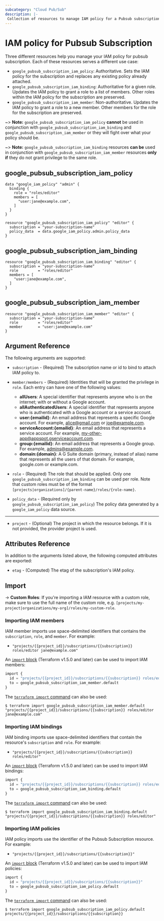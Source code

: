 ```yaml
---
subcategory: "Cloud Pub/Sub"
description: |-
 Collection of resources to manage IAM policy for a Pubsub subscription.
---
```


# IAM policy for Pubsub Subscription

Three different resources help you manage your IAM policy for pubsub subscription. Each of these resources serves a different use case:

* `google_pubsub_subscription_iam_policy`: Authoritative. Sets the IAM policy for the subscription and replaces any existing policy already attached.
* `google_pubsub_subscription_iam_binding`: Authoritative for a given role. Updates the IAM policy to grant a role to a list of members. Other roles within the IAM policy for the subscription are preserved.
* `google_pubsub_subscription_iam_member`: Non-authoritative. Updates the IAM policy to grant a role to a new member. Other members for the role for the subscription are preserved.

~> **Note:** `google_pubsub_subscription_iam_policy` **cannot** be used in conjunction with `google_pubsub_subscription_iam_binding` and `google_pubsub_subscription_iam_member` or they will fight over what your policy should be.

~> **Note:** `google_pubsub_subscription_iam_binding` resources **can be** used in conjunction with `google_pubsub_subscription_iam_member` resources **only if** they do not grant privilege to the same role.

## google\_pubsub\_subscription\_iam\_policy

```hcl
data "google_iam_policy" "admin" {
  binding {
    role = "roles/editor"
    members = [
      "user:jane@example.com",
    ]
  }
}

resource "google_pubsub_subscription_iam_policy" "editor" {
  subscription = "your-subscription-name"
  policy_data  = data.google_iam_policy.admin.policy_data
}
```

## google\_pubsub\_subscription\_iam\_binding

```hcl
resource "google_pubsub_subscription_iam_binding" "editor" {
  subscription = "your-subscription-name"
  role         = "roles/editor"
  members = [
    "user:jane@example.com",
  ]
}
```

## google\_pubsub\_subscription\_iam\_member

```hcl
resource "google_pubsub_subscription_iam_member" "editor" {
  subscription = "your-subscription-name"
  role         = "roles/editor"
  member       = "user:jane@example.com"
}
```

## Argument Reference

The following arguments are supported:

* `subscription` - (Required) The subscription name or id to bind to attach IAM policy to.

* `member/members` - (Required) Identities that will be granted the privilege in `role`.
  Each entry can have one of the following values:
  * **allUsers**: A special identifier that represents anyone who is on the internet; with or without a Google account.
  * **allAuthenticatedUsers**: A special identifier that represents anyone who is authenticated with a Google account or a service account.
  * **user:{emailid}**: An email address that represents a specific Google account. For example, alice@gmail.com or joe@example.com.
  * **serviceAccount:{emailid}**: An email address that represents a service account. For example, my-other-app@appspot.gserviceaccount.com.
  * **group:{emailid}**: An email address that represents a Google group. For example, admins@example.com.
  * **domain:{domain}**: A G Suite domain (primary, instead of alias) name that represents all the users of that domain. For example, google.com or example.com.

* `role` - (Required) The role that should be applied. Only one
    `google_pubsub_subscription_iam_binding` can be used per role. Note that custom roles must be of the format
    `[projects|organizations]/{parent-name}/roles/{role-name}`.

* `policy_data` - (Required only by `google_pubsub_subscription_iam_policy`) The policy data generated by
  a `google_iam_policy` data source.

- - -

* `project` - (Optional) The project in which the resource belongs. If it
    is not provided, the provider project is used.

## Attributes Reference

In addition to the arguments listed above, the following computed attributes are
exported:

* `etag` - (Computed) The etag of the subscription's IAM policy.

## Import

-> **Custom Roles**: If you're importing a IAM resource with a custom role, make sure to use the
 full name of the custom role, e.g. `[projects/my-project|organizations/my-org]/roles/my-custom-role`.

### Importing IAM members

IAM member imports use space-delimited identifiers that contains the `subscription`, `role`, and `member`. For example:

* `"projects/{{project_id}}/subscriptions/{{subscription}} roles/editor jane@example.com"`

An [`import` block](https://developer.hashicorp.com/terraform/language/import) (Terraform v1.5.0 and later) can be used to import IAM members:

```tf
import {
  id = "projects/{{project_id}}/subscriptions/{{subscription}} roles/editor jane@example.com"
  to = google_pubsub_subscription_iam_member.default
}
```

The [`terraform import` command](https://developer.hashicorp.com/terraform/cli/commands/import) can also be used:

```
$ terraform import google_pubsub_subscription_iam_member.default "projects/{{project_id}}/subscriptions/{{subscription}} roles/editor jane@example.com"
```

### Importing IAM bindings

IAM binding imports use space-delimited identifiers that contain the resource's `subscription` and `role`. For example:

* `"projects/{{project_id}}/subscriptions/{{subscription}} roles/editor"`

An [`import` block](https://developer.hashicorp.com/terraform/language/import) (Terraform v1.5.0 and later) can be used to import IAM bindings:

```tf
import {
  id = "projects/{{project_id}}/subscriptions/{{subscription}} roles/editor"
  to = google_pubsub_subscription_iam_binding.default
}
```

The [`terraform import` command](https://developer.hashicorp.com/terraform/cli/commands/import) can also be used:

```
$ terraform import google_pubsub_subscription_iam_binding.default "projects/{{project_id}}/subscriptions/{{subscription}} roles/editor"
```

### Importing IAM policies

IAM policy imports use the identifier of the Pubsub Subscription resource. For example:

* `"projects/{{project_id}}/subscriptions/{{subscription}}"`

An [`import` block](https://developer.hashicorp.com/terraform/language/import) (Terraform v1.5.0 and later) can be used to import IAM policies:

```tf
import {
  id = "projects/{{project_id}}/subscriptions/{{subscription}}"
  to = google_pubsub_subscription_iam_policy.default
}
```

The [`terraform import` command](https://developer.hashicorp.com/terraform/cli/commands/import) can also be used:

```
$ terraform import google_pubsub_subscription_iam_policy.default projects/{{project_id}}/subscriptions/{{subscription}}
```